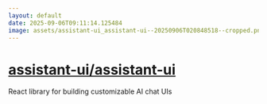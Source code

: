```yaml
---
layout: default
date: 2025-09-06T09:11:14.125484
image: assets/assistant-ui_assistant-ui--20250906T020848518--cropped.png
---
```


# [assistant-ui/assistant-ui](https://github.com/assistant-ui/assistant-ui)

React library for building customizable AI chat UIs
